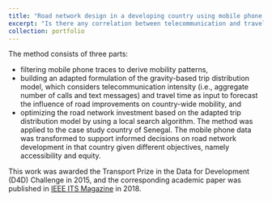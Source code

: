 ```yaml
---
title: "Road network design in a developing country using mobile phone data"
excerpt: "Is there any correlation between telecommunication and travel demand? This study used mobile phone traces to depict mobility patterns in a country with limited travel survey data, and related inter-region travel demand with inter-region telecommunication intensity. Based on that, a trip distribution model was developed and embedded in a road network optimization algorithm. The method was applied to the case study country of Senegal for road network design. It is valuable and reproducible not only to Senegal but also to other countries where traditional mobility data is scarce but mobile phone data is available. [[<u>download link</u>](https://ieeexplore.ieee.org/document/8531737)]<br/><br/><img src='/images/rnd.png' width='400'/>"
collection: portfolio
---
```


The method consists of three parts:
* filtering mobile phone traces to derive mobility patterns,
* building an adapted formulation of the gravity-based trip distribution model, which considers telecommunication intensity (i.e., aggregate number of calls and text messages) and travel time as input to forecast the influence of road improvements on country-wide mobility, and
* optimizing the road network investment based on the adapted trip distribution model by using a local search algorithm.
The method was applied to the case study country of Senegal. The mobile phone data was transformed to support informed decisions on road network development in that country given different objectives, namely accessibility and equity.

This work was awarded the Transport Prize in the Data for Development (D4D) Challenge in 2015, and the corresponding academic paper was published in [IEEE ITS Magazine](https://ieeexplore.ieee.org/document/8531737) in 2018.